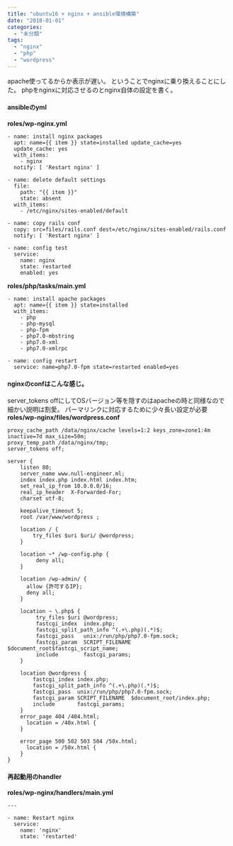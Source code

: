 ```yaml
---
title: "ubuntu16 + nginx + ansible環境構築"
date: "2018-01-01"
categories: 
  - "未分類"
tags: 
  - "nginx"
  - "php"
  - "wordpress"
---
```


apache使ってるからか表示が遅い。 ということでnginxに乗り換えることにした。 phpをnginxに対応させるのとnginx自体の設定を書く。

#### ansibleのyml

**roles/wp-nginx.yml**

```
- name: install nginx packages
  apt: name={{ item }} state=installed update_cache=yes
  update_cache: yes
  with_items:
    - nginx
  notify: [ 'Restart nginx' ]

- name: delete default settings
  file:
    path: "{{ item }}"
    state: absent
  with_items:
    - /etc/nginx/sites-enabled/default

- name: copy rails conf
  copy: src=files/rails.conf dest=/etc/nginx/sites-enabled/rails.conf
  notify: [ 'Restart nginx' ]

- name: config test
  service:
    name: nginx
    state: restarted
    enabled: yes
```

**roles/php/tasks/main.yml**

```
- name: install apache packages
  apt: name={{ item }} state=installed
  with_items:
    - php
    - php-mysql
    - php-fpm
    - php7.0-mbstring
    - php7.0-xml
    - php7.0-xmlrpc

- name: config restart
  service: name=php7.0-fpm state=restarted enabled=yes
```

#### nginxのconfはこんな感じ。

server\_tokens offにしてOSバージョン等を隠すのはapacheの時と同様なので細かい説明は割愛。 パーマリンクに対応するために少々長い設定が必要 **roles/wp-nginx/files/wordpress.conf**

```
proxy_cache_path /data/nginx/cache levels=1:2 keys_zone=zone1:4m inactive=7d max_size=50m;
proxy_temp_path /data/nginx/tmp;
server_tokens off;

server {
    listen 80;
    server_name www.null-engineer.ml;
    index index.php index.html index.htm;
    set_real_ip_from 10.0.0.0/16;
    real_ip_header  X-Forwarded-For;
    charset utf-8;

    keepalive_timeout 5;
    root /var/www/wordpress ;

    location / {
        try_files $uri $uri/ @wordpress;
    }

    location ~* /wp-config.php {
         deny all;
    }

    location /wp-admin/ {
      allow {許可するIP};
      deny all;
    }

    location ~ \.php$ {
         try_files $uri @wordpress;
         fastcgi_index  index.php;
         fastcgi_split_path_info ^(.+\.php)(.*)$;
         fastcgi_pass   unix:/run/php/php7.0-fpm.sock;
         fastcgi_param  SCRIPT_FILENAME  $document_root$fastcgi_script_name;
         include        fastcgi_params;
    }

    location @wordpress {
        fastcgi_index index.php;
        fastcgi_split_path_info ^(.+\.php)(.*)$;
        fastcgi_pass  unix:/run/php/php7.0-fpm.sock;
        fastcgi_param SCRIPT_FILENAME  $document_root/index.php;
        include       fastcgi_params;
    }
    error_page 404 /404.html;
      location = /40x.html {
    }

    error_page 500 502 503 504 /50x.html;
      location = /50x.html {
    }
}
```

#### 再起動用のhandler

**roles/wp-nginx/handlers/main.yml**

```
---

- name: Restart nginx
  service:
    name: 'nginx'
    state: 'restarted'
```
